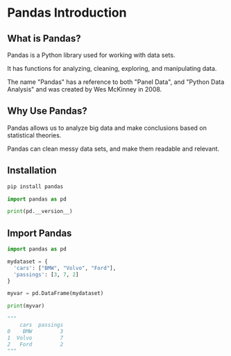 # Pandas Introduction

## What is Pandas?

Pandas is a Python library used for working with data sets.

It has functions for analyzing, cleaning, exploring, and manipulating data.

The name "Pandas" has a reference to both "Panel Data", and "Python Data Analysis" and was created by Wes McKinney in 2008.


## Why Use Pandas?

Pandas allows us to analyze big data and make conclusions based on statistical theories.

Pandas can clean messy data sets, and make them readable and relevant.


## Installation

```sh
pip install pandas
```

```python
import pandas as pd

print(pd.__version__)
```


## Import Pandas

```python
import pandas as pd

mydataset = {
  'cars': ["BMW", "Volvo", "Ford"],
  'passings': [3, 7, 2]
}

myvar = pd.DataFrame(mydataset)

print(myvar)

"""
    cars  passings
0    BMW         3
1  Volvo         7
2   Ford         2
"""
```